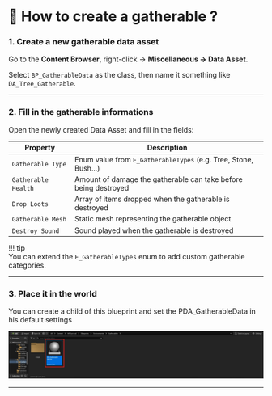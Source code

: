 # 🚀 How to create a gatherable ?

### 1. Create a new gatherable data asset

Go to the **Content Browser**, right-click → **Miscellaneous → Data Asset**.

Select `BP_GatherableData` as the class, then name it something like `DA_Tree_Gatherable`.

---

### 2. Fill in the gatherable informations

Open the newly created Data Asset and fill in the fields:

| Property           | Description                                                            |
|--------------------|------------------------------------------------------------------------|
| `Gatherable Type`  | Enum value from `E_GatherableTypes` (e.g. Tree, Stone, Bush...)        |
| `Gatherable Health`| Amount of damage the gatherable can take before being destroyed        |
| `Drop Loots`       | Array of items dropped when the gatherable is destroyed                |
| `Gatherable Mesh`  | Static mesh representing the gatherable object                         |
| `Destroy Sound`    | Sound played when the gatherable is destroyed                          |

!!! tip  
    You can extend the `E_GatherableTypes` enum to add custom gatherable categories.

---

### 3. Place it in the world

You can create a child of this blueprint and set the PDA_GatherableData in his default settings

![Gatherable BP](../assets/gatherable/Gatherable_01.jpeg)

---